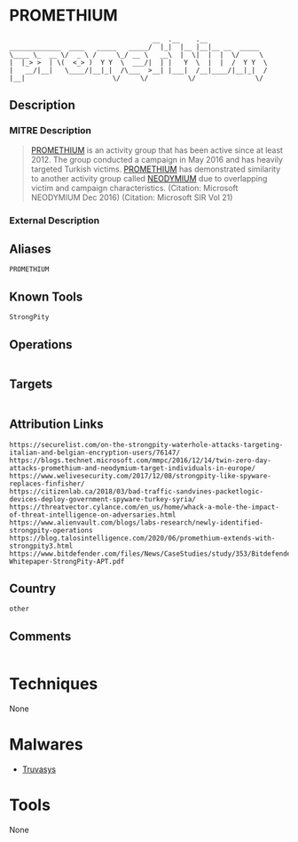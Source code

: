 
# PROMETHIUM

```
                                    __  .__    .__               
_____________  ____   _____   _____/  |_|  |__ |__|__ __  _____  
\____ \_  __ \/  _ \ /     \_/ __ \   __\  |  \|  |  |  \/     \ 
|  |_> >  | \(  <_> )  Y Y  \  ___/|  | |   Y  \  |  |  /  Y Y  \
|   __/|__|   \____/|__|_|  /\___  >__| |___|  /__|____/|__|_|  /
|__|                      \/     \/          \/               \/ 

```

## Description

### MITRE Description

> [PROMETHIUM](https://attack.mitre.org/groups/G0056) is an activity group that has been active since at least 2012. The group conducted a campaign in May 2016 and has heavily targeted Turkish victims. [PROMETHIUM](https://attack.mitre.org/groups/G0056) has demonstrated similarity to another activity group called [NEODYMIUM](https://attack.mitre.org/groups/G0055) due to overlapping victim and campaign characteristics. (Citation: Microsoft NEODYMIUM Dec 2016) (Citation: Microsoft SIR Vol 21)

### External Description

> 

## Aliases

```
PROMETHIUM
```

## Known Tools

```
StrongPity
```

## Operations

```

```

## Targets

```

```

## Attribution Links

```
https://securelist.com/on-the-strongpity-waterhole-attacks-targeting-italian-and-belgian-encryption-users/76147/
https://blogs.technet.microsoft.com/mmpc/2016/12/14/twin-zero-day-attacks-promethium-and-neodymium-target-individuals-in-europe/
https://www.welivesecurity.com/2017/12/08/strongpity-like-spyware-replaces-finfisher/
https://citizenlab.ca/2018/03/bad-traffic-sandvines-packetlogic-devices-deploy-government-spyware-turkey-syria/
https://threatvector.cylance.com/en_us/home/whack-a-mole-the-impact-of-threat-intelligence-on-adversaries.html
https://www.alienvault.com/blogs/labs-research/newly-identified-strongpity-operations
https://blog.talosintelligence.com/2020/06/promethium-extends-with-strongpity3.html
https://www.bitdefender.com/files/News/CaseStudies/study/353/Bitdefender-Whitepaper-StrongPity-APT.pdf
```

## Country

```
other
```

## Comments

```

```

# Techniques

None

# Malwares


* [Truvasys](../malwares/Truvasys.md)


# Tools

None
